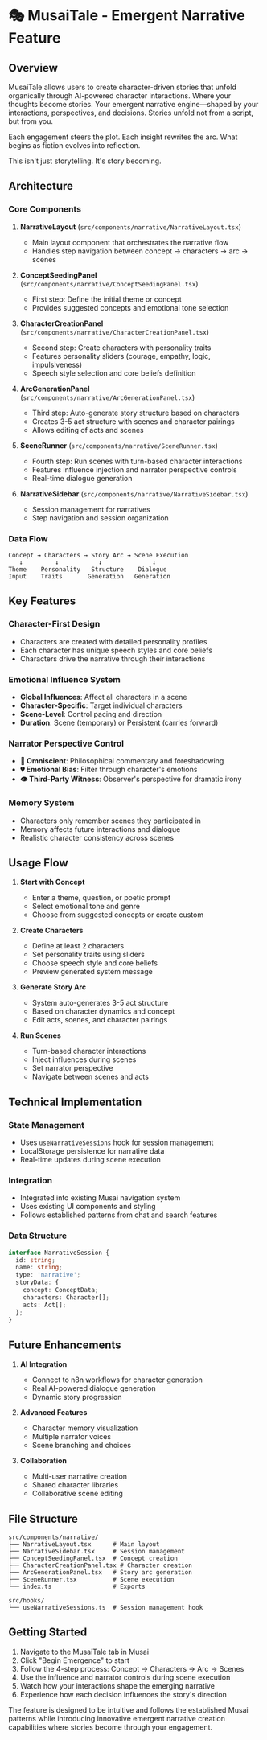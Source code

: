 # 🎭 MusaiTale - Emergent Narrative Feature

## Overview

MusaiTale allows users to create character-driven stories that unfold organically through AI-powered character interactions. Where your thoughts become stories. Your emergent narrative engine—shaped by your interactions, perspectives, and decisions. Stories unfold not from a script, but from you.

Each engagement steers the plot. Each insight rewrites the arc. What begins as fiction evolves into reflection.

This isn't just storytelling. It's story becoming.

## Architecture

### Core Components

1. **NarrativeLayout** (`src/components/narrative/NarrativeLayout.tsx`)
   - Main layout component that orchestrates the narrative flow
   - Handles step navigation between concept → characters → arc → scenes

2. **ConceptSeedingPanel** (`src/components/narrative/ConceptSeedingPanel.tsx`)
   - First step: Define the initial theme or concept
   - Provides suggested concepts and emotional tone selection

3. **CharacterCreationPanel** (`src/components/narrative/CharacterCreationPanel.tsx`)
   - Second step: Create characters with personality traits
   - Features personality sliders (courage, empathy, logic, impulsiveness)
   - Speech style selection and core beliefs definition

4. **ArcGenerationPanel** (`src/components/narrative/ArcGenerationPanel.tsx`)
   - Third step: Auto-generate story structure based on characters
   - Creates 3-5 act structure with scenes and character pairings
   - Allows editing of acts and scenes

5. **SceneRunner** (`src/components/narrative/SceneRunner.tsx`)
   - Fourth step: Run scenes with turn-based character interactions
   - Features influence injection and narrator perspective controls
   - Real-time dialogue generation

6. **NarrativeSidebar** (`src/components/narrative/NarrativeSidebar.tsx`)
   - Session management for narratives
   - Step navigation and session organization

### Data Flow

```
Concept → Characters → Story Arc → Scene Execution
   ↓         ↓           ↓              ↓
Theme    Personality   Structure    Dialogue
Input    Traits       Generation   Generation
```

## Key Features

### Character-First Design
- Characters are created with detailed personality profiles
- Each character has unique speech styles and core beliefs
- Characters drive the narrative through their interactions

### Emotional Influence System
- **Global Influences**: Affect all characters in a scene
- **Character-Specific**: Target individual characters
- **Scene-Level**: Control pacing and direction
- **Duration**: Scene (temporary) or Persistent (carries forward)

### Narrator Perspective Control
- **🧠 Omniscient**: Philosophical commentary and foreshadowing
- **💔 Emotional Bias**: Filter through character's emotions
- **👁️ Third-Party Witness**: Observer's perspective for dramatic irony

### Memory System
- Characters only remember scenes they participated in
- Memory affects future interactions and dialogue
- Realistic character consistency across scenes

## Usage Flow

1. **Start with Concept**
   - Enter a theme, question, or poetic prompt
   - Select emotional tone and genre
   - Choose from suggested concepts or create custom

2. **Create Characters**
   - Define at least 2 characters
   - Set personality traits using sliders
   - Choose speech style and core beliefs
   - Preview generated system message

3. **Generate Story Arc**
   - System auto-generates 3-5 act structure
   - Based on character dynamics and concept
   - Edit acts, scenes, and character pairings

4. **Run Scenes**
   - Turn-based character interactions
   - Inject influences during scenes
   - Set narrator perspective
   - Navigate between scenes and acts

## Technical Implementation

### State Management
- Uses `useNarrativeSessions` hook for session management
- LocalStorage persistence for narrative data
- Real-time updates during scene execution

### Integration
- Integrated into existing Musai navigation system
- Uses existing UI components and styling
- Follows established patterns from chat and search features

### Data Structure
```typescript
interface NarrativeSession {
  id: string;
  name: string;
  type: 'narrative';
  storyData: {
    concept: ConceptData;
    characters: Character[];
    acts: Act[];
  };
}
```

## Future Enhancements

1. **AI Integration**
   - Connect to n8n workflows for character generation
   - Real AI-powered dialogue generation
   - Dynamic story progression

2. **Advanced Features**
   - Character memory visualization
   - Multiple narrator voices
   - Scene branching and choices

3. **Collaboration**
   - Multi-user narrative creation
   - Shared character libraries
   - Collaborative scene editing

## File Structure

```
src/components/narrative/
├── NarrativeLayout.tsx      # Main layout
├── NarrativeSidebar.tsx     # Session management
├── ConceptSeedingPanel.tsx  # Concept creation
├── CharacterCreationPanel.tsx # Character creation
├── ArcGenerationPanel.tsx   # Story arc generation
├── SceneRunner.tsx          # Scene execution
└── index.ts                 # Exports

src/hooks/
└── useNarrativeSessions.ts  # Session management hook
```

## Getting Started

1. Navigate to the MusaiTale tab in Musai
2. Click "Begin Emergence" to start
3. Follow the 4-step process: Concept → Characters → Arc → Scenes
4. Use the influence and narrator controls during scene execution
5. Watch how your interactions shape the emerging narrative
6. Experience how each decision influences the story's direction

The feature is designed to be intuitive and follows the established Musai patterns while introducing innovative emergent narrative creation capabilities where stories become through your engagement. 